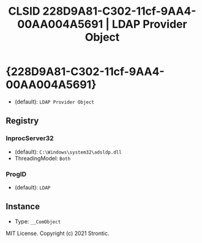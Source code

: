 ﻿---
title: "CLSID 228D9A81-C302-11cf-9AA4-00AA004A5691 | LDAP Provider Object"
excerpt: What is COM-Object CLSID 228D9A81-C302-11cf-9AA4-00AA004A5691?
---

# {228D9A81-C302-11cf-9AA4-00AA004A5691}

* (default): `LDAP Provider Object`

## Registry


### InprocServer32

* (default): `C:\Windows\system32\adsldp.dll`
* ThreadingModel: `Both`

### ProgID

* (default): `LDAP`

## Instance

* Type: `__ComObject`

MIT License. Copyright (c) 2021 Strontic.


